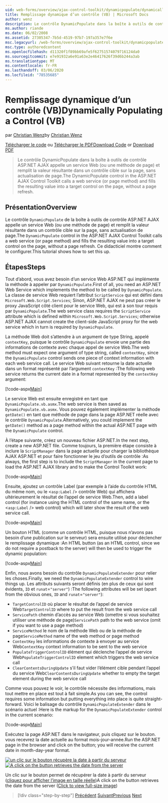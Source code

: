 ```yaml
---
uid: web-forms/overview/ajax-control-toolkit/dynamicpopulate/dynamically-populating-a-control-vb
title: Remplissage dynamique d’un contrôle (VB) | Microsoft Docs
author: wenz
description: Le contrôle DynamicPopulate dans la boîte à outils de contrôle ASP.NET AJAX appelle un service Web (ou une méthode de page) et remplit la valeur résultante dans un contrôle cible sur t...
ms.author: riande
ms.date: 06/02/2008
ms.assetid: 27305347-7b5d-4519-97b7-197a357e7f6e
msc.legacyurl: /web-forms/overview/ajax-control-toolkit/dynamicpopulate/dynamically-populating-a-control-vb
msc.type: authoredcontent
ms.openlocfilehash: d11320f1f89bb69afe5f62751574079716124da0
ms.sourcegitcommit: e7e91932a6e91a63e2e46417626f39d6b244a3ab
ms.translationtype: MT
ms.contentlocale: fr-FR
ms.lasthandoff: 03/06/2020
ms.locfileid: "78535685"
---
```

# <a name="dynamically-populating-a-control-vb"></a><span data-ttu-id="cff8b-103">Remplissage dynamique d’un contrôle (VB)</span><span class="sxs-lookup"><span data-stu-id="cff8b-103">Dynamically Populating a Control (VB)</span></span>

<span data-ttu-id="cff8b-104">par [Christian Wenz](https://github.com/wenz)</span><span class="sxs-lookup"><span data-stu-id="cff8b-104">by [Christian Wenz](https://github.com/wenz)</span></span>

<span data-ttu-id="cff8b-105">[Télécharger le code](https://download.microsoft.com/download/d/8/f/d8f2f6f9-1b7c-46ad-9252-e1fc81bdea3e/dynamicpopulate0.vb.zip) ou [Télécharger le PDF](https://download.microsoft.com/download/b/6/a/b6ae89ee-df69-4c87-9bfb-ad1eb2b23373/dynamicpopulate0VB.pdf)</span><span class="sxs-lookup"><span data-stu-id="cff8b-105">[Download Code](https://download.microsoft.com/download/d/8/f/d8f2f6f9-1b7c-46ad-9252-e1fc81bdea3e/dynamicpopulate0.vb.zip) or [Download PDF](https://download.microsoft.com/download/b/6/a/b6ae89ee-df69-4c87-9bfb-ad1eb2b23373/dynamicpopulate0VB.pdf)</span></span>

> <span data-ttu-id="cff8b-106">Le contrôle DynamicPopulate dans la boîte à outils de contrôle ASP.NET AJAX appelle un service Web (ou une méthode de page) et remplit la valeur résultante dans un contrôle cible sur la page, sans actualisation de page.</span><span class="sxs-lookup"><span data-stu-id="cff8b-106">The DynamicPopulate control in the ASP.NET AJAX Control Toolkit calls a web service (or page method) and fills the resulting value into a target control on the page, without a page refresh.</span></span>

## <a name="overview"></a><span data-ttu-id="cff8b-107">Présentation</span><span class="sxs-lookup"><span data-stu-id="cff8b-107">Overview</span></span>

<span data-ttu-id="cff8b-108">Le contrôle `DynamicPopulate` de la boîte à outils de contrôle ASP.NET AJAX appelle un service Web (ou une méthode de page) et remplit la valeur résultante dans un contrôle cible sur la page, sans actualisation de page.</span><span class="sxs-lookup"><span data-stu-id="cff8b-108">The `DynamicPopulate` control in the ASP.NET AJAX Control Toolkit calls a web service (or page method) and fills the resulting value into a target control on the page, without a page refresh.</span></span> <span data-ttu-id="cff8b-109">Ce didacticiel montre comment le configurer.</span><span class="sxs-lookup"><span data-stu-id="cff8b-109">This tutorial shows how to set this up.</span></span>

## <a name="steps"></a><span data-ttu-id="cff8b-110">Étapes</span><span class="sxs-lookup"><span data-stu-id="cff8b-110">Steps</span></span>

<span data-ttu-id="cff8b-111">Tout d’abord, vous avez besoin d’un service Web ASP.NET qui implémente la méthode à appeler par `DynamicPopulate`.</span><span class="sxs-lookup"><span data-stu-id="cff8b-111">First of all, you need an ASP.NET Web Service which implements the method to be called by `DynamicPopulate`.</span></span> <span data-ttu-id="cff8b-112">La classe de service Web requiert l’attribut `ScriptService` qui est défini dans `Microsoft.Web.Script.Services`; Sinon, ASP.NET AJAX ne peut pas créer le proxy JavaScript côté client pour le service Web, qui est à son tour requis par `DynamicPopulate`.</span><span class="sxs-lookup"><span data-stu-id="cff8b-112">The web service class requires the `ScriptService` attribute which is defined within `Microsoft.Web.Script.Services`; otherwise ASP.NET AJAX cannot create the client-side JavaScript proxy for the web service which in turn is required by `DynamicPopulate`.</span></span>

<span data-ttu-id="cff8b-113">La méthode Web doit s’attendre à un argument de type String, appelé `contextKey`, puisque le contrôle `DynamicPopulate` envoie une partie des informations de contexte avec chaque appel de service Web.</span><span class="sxs-lookup"><span data-stu-id="cff8b-113">The web method must expect one argument of type string, called `contextKey`, since the `DynamicPopulate` control sends one piece of context information with each web service call.</span></span> <span data-ttu-id="cff8b-114">Le service Web suivant retourne la date actuelle dans un format représenté par l’argument `contextKey` :</span><span class="sxs-lookup"><span data-stu-id="cff8b-114">The following web service returns the current date in a format represented by the `contextKey` argument:</span></span>

[!code-aspx[Main](dynamically-populating-a-control-vb/samples/sample1.aspx)]

<span data-ttu-id="cff8b-115">Le service Web est ensuite enregistré en tant que `DynamicPopulate.vb.asmx`.</span><span class="sxs-lookup"><span data-stu-id="cff8b-115">The web service is then saved as `DynamicPopulate.vb.asmx`.</span></span> <span data-ttu-id="cff8b-116">Vous pouvez également implémenter la méthode `getDate()` en tant que méthode de page dans la page ASP.NET réelle avec le contrôle `DynamicPopulate`.</span><span class="sxs-lookup"><span data-stu-id="cff8b-116">Alternatively, you could implement the `getDate()` method as a page method within the actual ASP.NET page with the `DynamicPopulate` control.</span></span>

<span data-ttu-id="cff8b-117">À l’étape suivante, créez un nouveau fichier ASP.NET.</span><span class="sxs-lookup"><span data-stu-id="cff8b-117">In the next step, create a new ASP.NET file.</span></span> <span data-ttu-id="cff8b-118">Comme toujours, la première étape consiste à inclure la `ScriptManager` dans la page actuelle pour charger la bibliothèque AJAX ASP.NET et pour faire fonctionner le jeu d’outils de contrôle :</span><span class="sxs-lookup"><span data-stu-id="cff8b-118">As always, the first step is to include the `ScriptManager` in the current page to load the ASP.NET AJAX library and to make the Control Toolkit work:</span></span>

[!code-aspx[Main](dynamically-populating-a-control-vb/samples/sample2.aspx)]

<span data-ttu-id="cff8b-119">Ensuite, ajoutez un contrôle Label (par exemple à l’aide du contrôle HTML du même nom, ou le &lt;`asp:Label` /&gt; contrôle Web) qui affichera ultérieurement le résultat de l’appel de service Web.</span><span class="sxs-lookup"><span data-stu-id="cff8b-119">Then, add a label control (for instance using the HTML control of the same name, or the &lt;`asp:Label` /&gt; web control) which will later show the result of the web service call.</span></span>

[!code-aspx[Main](dynamically-populating-a-control-vb/samples/sample3.aspx)]

<span data-ttu-id="cff8b-120">Un bouton HTML (comme un contrôle HTML, puisque nous n’avons pas besoin d’une publication sur le serveur) sera ensuite utilisé pour déclencher le remplissage dynamique :</span><span class="sxs-lookup"><span data-stu-id="cff8b-120">An HTML button (as an HTML control, since we do not require a postback to the server) will then be used to trigger the dynamic population:</span></span>

[!code-aspx[Main](dynamically-populating-a-control-vb/samples/sample4.aspx)]

<span data-ttu-id="cff8b-121">Enfin, nous avons besoin du contrôle `DynamicPopulateExtender` pour relier les choses.</span><span class="sxs-lookup"><span data-stu-id="cff8b-121">Finally, we need the `DynamicPopulateExtender` control to wire things up.</span></span> <span data-ttu-id="cff8b-122">Les attributs suivants seront définis (en plus de ceux qui sont évidents, `ID` et `runat`=`"server"`) :</span><span class="sxs-lookup"><span data-stu-id="cff8b-122">The following attributes will be set (apart from the obvious ones, `ID` and `runat`=`"server"`):</span></span>

- <span data-ttu-id="cff8b-123">`TargetControlID` où placer le résultat de l’appel de service Web</span><span class="sxs-lookup"><span data-stu-id="cff8b-123">`TargetControlID` where to put the result from the web service call</span></span>
- <span data-ttu-id="cff8b-124">`ServicePath` chemin d’accès au service Web (omettre si vous souhaitez utiliser une méthode de page)</span><span class="sxs-lookup"><span data-stu-id="cff8b-124">`ServicePath` path to the web service (omit if you want to use a page method)</span></span>
- <span data-ttu-id="cff8b-125">`ServiceMethod` le nom de la méthode Web ou de la méthode de page</span><span class="sxs-lookup"><span data-stu-id="cff8b-125">`ServiceMethod` name of the web method or page method</span></span>
- <span data-ttu-id="cff8b-126">`ContextKey` les informations de contexte à envoyer au service Web</span><span class="sxs-lookup"><span data-stu-id="cff8b-126">`ContextKey` context information to be sent to the web service</span></span>
- <span data-ttu-id="cff8b-127">`PopulateTriggerControlID` élément qui déclenche l’appel de service Web</span><span class="sxs-lookup"><span data-stu-id="cff8b-127">`PopulateTriggerControlID` element which triggers the web service call</span></span>
- <span data-ttu-id="cff8b-128">`ClearContentsDuringUpdate` s’il faut vider l’élément cible pendant l’appel du service Web</span><span class="sxs-lookup"><span data-stu-id="cff8b-128">`ClearContentsDuringUpdate` whether to empty the target element during the web service call</span></span>

<span data-ttu-id="cff8b-129">Comme vous pouvez le voir, le contrôle nécessite des informations, mais tout mettre en place est tout à fait simple.</span><span class="sxs-lookup"><span data-stu-id="cff8b-129">As you can see, the control requires some information but putting everything into place is quite straight-forward.</span></span> <span data-ttu-id="cff8b-130">Voici le balisage du contrôle `DynamicPopulateExtender` dans le scénario actuel :</span><span class="sxs-lookup"><span data-stu-id="cff8b-130">Here is the markup for the `DynamicPopulateExtender` control in the current scenario:</span></span>

[!code-aspx[Main](dynamically-populating-a-control-vb/samples/sample5.aspx)]

<span data-ttu-id="cff8b-131">Exécutez la page ASP.NET dans le navigateur, puis cliquez sur le bouton. vous recevrez la date actuelle au format mois-jour-année.</span><span class="sxs-lookup"><span data-stu-id="cff8b-131">Run the ASP.NET page in the browser and click on the button; you will receive the current date in month-day-year format.</span></span>

<span data-ttu-id="cff8b-132">[![un clic sur le bouton récupère la date à partir du serveur](dynamically-populating-a-control-vb/_static/image2.png)](dynamically-populating-a-control-vb/_static/image1.png)</span><span class="sxs-lookup"><span data-stu-id="cff8b-132">[![A click on the button retrieves the date from the server](dynamically-populating-a-control-vb/_static/image2.png)](dynamically-populating-a-control-vb/_static/image1.png)</span></span>

<span data-ttu-id="cff8b-133">Un clic sur le bouton permet de récupérer la date à partir du serveur ([cliquez pour afficher l’image en taille réelle](dynamically-populating-a-control-vb/_static/image3.png))</span><span class="sxs-lookup"><span data-stu-id="cff8b-133">A click on the button retrieves the date from the server ([Click to view full-size image](dynamically-populating-a-control-vb/_static/image3.png))</span></span>

> [!div class="step-by-step"]
> <span data-ttu-id="cff8b-134">[Précédent](using-dynamicpopulate-with-a-user-control-and-javascript-cs.md)
> [Suivant](dynamically-populating-a-control-using-javascript-code-vb.md)</span><span class="sxs-lookup"><span data-stu-id="cff8b-134">[Previous](using-dynamicpopulate-with-a-user-control-and-javascript-cs.md)
[Next](dynamically-populating-a-control-using-javascript-code-vb.md)</span></span>
